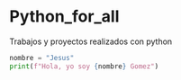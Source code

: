 # Python_for_all
Trabajos y proyectos realizados con python
```python
nombre = "Jesus"
print(f"Hola, yo soy {nombre} Gomez")
```
